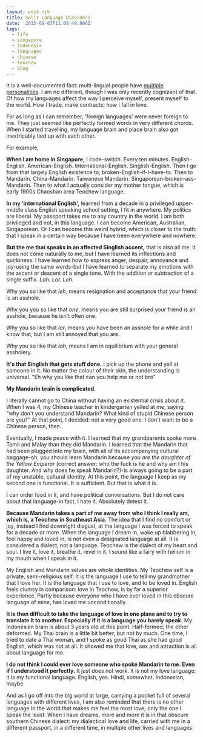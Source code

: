 ```yaml
---
layout: post.njk
title: Split Language Disorders
date: '2015-08-03T11:09:49.906Z'
tags:
  - life
  - singapore
  - indonesia
  - languages
  - chinese
  - teochew
  - blog
---
```


It is a well-documented fact: multi-lingual people have [multiple personalities](http://www.newrepublic.com/article/117485/multilinguals-have-multiple-personalities). I am no different, though I was only recently cognizant of that. Of how my languages affect the way I perceive myself, present myself to the world. How I trade, make contracts; how I fall in love.

For as long as I can remember, 'foreign languages' were never foreign to me. They just seemed like perfectly formed words in very different chords. When I started travelling, my language brain and place brain also got inextricably tied up with each other.

For example,

**When I am home in Singapore,** I code-switch. Every ten minutes. English-English. American-English. International-English. Singlish-English. Then I go from that largely English existence to, broken-English-if-I-have-to. Then to Mandarin. China-Mandarin. Taiwanese Mandarin. Singaporean-broken-ass-Mandarin. Then to what I actually consider my mother tongue, which is early 1900s Chaoshan area Teochew language.

**In my 'international English',** learned from a decade in a privileged upper-middle class English speaking school setting, I fit in anywhere. My politics are liberal. My passport takes me to any country in the world. I am both privileged and not, in this language. I can become American, Australian, Singaporean. Or I can become this weird hybrid, which is closer to the truth: that I speak in a certain way because I have been everywhere and nowhere.

**But the me that speaks in an affected Singlish accent,** that is also all me. It does not come naturally to me, but I have learned its inflections and quirkiness. I have learned how to express anger, despair, annoyance and joy-using the same words-but I have learned to separate my emotions with the ascent or descent of a single tone. With the addition or subtraction of a single suffix. _Lah. Lor. Leh._

Why you so like that _leh_, means resignation and acceptance that your friend is an asshole.

Why you you so like that _one_, means you are still surprised your friend is an asshole, because he isn't often one.

Why you so like that _lor_, means you have been an asshole for a while and I know that, but I am still annoyed that you are.

Why you so like that _lah_, means I am in equilibrium with your general assholery.

**It's that Singlish that gets stuff done.** I pick up the phone and yell at someone in it. No matter the colour of their skin, the understanding is universal. "Eh why you like that can you help me or not bro"

**My Mandarin brain is complicated**.

I literally cannot go to China without having an existential crisis about it. When I was 4, my Chinese teacher in kindergarten yelled at me, saying "why don't you understand Mandarin? What kind of stupid Chinese person are you?" At that point, I decided: not a very good one. I don't want to be a Chinese person, then.

Eventually, I made peace with it. I learned that my grandparents spoke more Tamil and Malay than they did Mandarin. I learned that the Mandarin that had been plugged into my brain, with all of its accompanying cultural baggage-oh, you should learn Mandarin because _you are the daughter of the Yellow Emperor_ (correct answer: who the fuck is he and why am I his daughter. And why does he speak Mandarin?)-is always going to be a part of my unstable, cultural identity. At this point, the language I keep as my second one is functional. It is sufficient. But that is what it is.

I can order food in it, and have political conversations. But I do not care about that language-in fact, I hate it. Absolutely detest it.

**Because Mandarin takes a part of me away from who I think I really am, which is, a Teochew in Southeast Asia.** The idea that I find no comfort or joy, instead I find downright disgust, at the language I was forced to speak for a decade or more. When the language I dream in, wake up blabbering in, feel happy and loved in, is not even a designated language at all. It is considered a dialect, not a language. Teochew is the dialect of my heart and soul. I live it, love it, breathe it, revel in it. I sound like a fairy with helium in my mouth when I speak in it.

My English and Mandarin selves are whole identities. My Teochew self is a private, semi-religious self. It is the language I use to tell my grandmother that I love her. It is the language that I use to love, and to be loved in. English feels clumsy in comparison: love in Teochew, is by far a superior experience. Partly because everyone who I have ever loved in this obscure language of mine, has loved me unconditionally.

**It is then difficult to take the language of love in one plane and to try to translate it to another. Especially if it is a language you barely speak.** My Indonesian brain is about 3 years old at this point. Half-formed; the other deformed. My Thai brain is a little bit better, but not by much. One time, I tried to date a Thai woman, and I spoke as good Thai as she had good English, which was not at all. It showed me that love, sex and attraction is all about language for me.

**I do not think I could ever love someone who spoke Mandarin to me. Even if I understood it perfectly.** It just does not work. It is not my love language; it is my functional language. English, yes. Hindi, somewhat. Indonesian, maybe.

And as I go off into the big world at large, carrying a pocket full of several languages with different lives, I am also reminded that there is no other language in the world that makes me feel the most love; only the one I speak the least. When I have dreams, more and more it is in that obscure southern Chinese dialect: my dialectical love and life, carried with me in a different passport, in a different time, in multiple other lives and languages.

